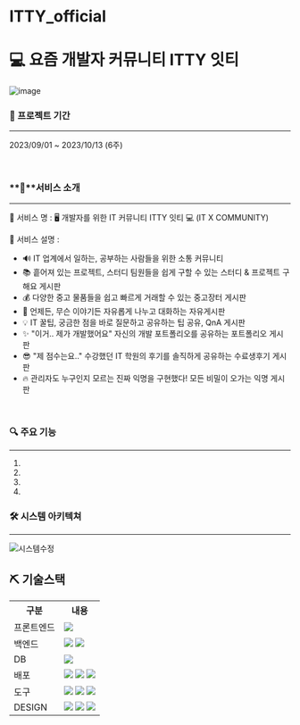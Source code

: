 # ITTY_official

# 💻 요즘 개발자 커뮤니티 ITTY 잇티
![image](https://github.com/ITTYofficial/ITTY/assets/134522033/486e6e4e-afbf-4367-a16a-7c6c3177b64f)

### **📅 프로젝트 기간**
---
2023/09/01 ~ 2023/10/13 (6주)

<br>

### **👀**서비스 소개
---
💛 서비스 명 : 🖥 개발자를 위한 IT 커뮤니티 ITTY 잇티 💻  (IT X COMMUNITY)

💚 서비스 설명 :
  - 🔊 IT 업계에서 일하는, 공부하는 사람들을 위한 소통 커뮤니티
  - 📚 흩어져 있는 프로젝트, 스터디 팀원들을 쉽게 구할 수 있는 스터디 & 프로젝트 구해요 게시판
  - 💰 다양한 중고 물품들을 쉽고 빠르게 거래할 수 있는 중고장터 게시판
  - 🎃 언제든, 무슨 이야기든 자유롭게 나누고 대화하는 자유게시판
  - 💡 IT 꿀팁, 궁금한 점을 바로 질문하고 공유하는 팁 공유, QnA 게시판
  - ✨ "이거.. 제가 개발했어요" 자신의 개발 포트폴리오를 공유하는 포트폴리오 게시판
  - 😎 "제 점수는요.." 수강했던 IT 학원의 후기를 솔직하게 공유하는 수료생후기 게시판
  - 🔥 관리자도 누구인지 모르는 진짜 익명을 구현했다! 모든 비밀이 오가는 익명 게시판  

<br>

### 🔍 주요 기능
---
1. 
2.
3. 
4. 


### 🛠 시스템 아키텍쳐
---
![시스템수정](https://github.com/ITTYofficial/ITTY/assets/134522033/4c4cabe9-dcba-4a0c-9adc-82551e18e7dd)


## ⛏️ 기술스택
<table>
    <tr>
        <th>구분</th>
        <th>내용</th>
    </tr>
    <tr>
        <td>프론트엔드</td>
        <td>
          <img src="https://img.shields.io/badge/react-%2320232a.svg?style=for-the-badge&logo=react&logoColor=%2361DAFB"/>
        </td>
    </tr>
    <tr>
        <td>백엔드</td>
        <td>
          <img src="https://img.shields.io/badge/node.js-6DA55F?style=for-the-badge&logo=node.js&logoColor=white"/>
          <img src="https://img.shields.io/badge/express.js-%23404d59.svg?style=for-the-badge&logo=express&logoColor=%2361DAFB"/>
        </td>
    </tr>
   <tr>
        <td>DB</td>
        <td>
          <img src="https://img.shields.io/badge/MongoDB-%234ea94b.svg?style=for-the-badge&logo=mongodb&logoColor=white" />
        </td>
    </tr>
    <tr>
        <td>배포</td>
        <td>
          <img src="https://img.shields.io/badge/AWS-%23FF9900.svg?style=for-the-badge&logo=amazon-aws&logoColor=white" />
          <img src="https://img.shields.io/badge/Route53-CA4245?style=for-the-badge&logo)" />
          <img src="https://img.shields.io/badge/LoadBalancer-%23white.svg?style=for-the-badge&logo)"/>
        </td>
    </tr>
    <tr>
        <td>도구</td>
        <td>
          <img src="https://img.shields.io/badge/Visual%20Studio%20Code-0078d7.svg?style=for-the-badge&logo=visual-studio-code&logoColor=white" />
          <img src="https://img.shields.io/badge/github-%23121011.svg?style=for-the-badge&logo=github&logoColor=white" />
          <img src="https://img.shields.io/badge/Notion-%23000000.svg?style=for-the-badge&logo=notion&logoColor=white" />
        </td>
    </tr>
    <tr>
        <td>DESIGN</td>
        <td>
            <img src="https://img.shields.io/badge/figma-%23F24E1E.svg?style=for-the-badge&logo=figma&logoColor=white" />
            <img src="https://img.shields.io/badge/illustrator-%23FF9A00.svg?style=for-the-badge&logo=adobe%20illustrator&logoColor=white" />
            <img src="https://img.shields.io/badge/photoshop-%2331A8FF.svg?style=for-the-badge&logo=adobe%20photoshop&logoColor=white" />
        </td>
    </tr>
</table>

